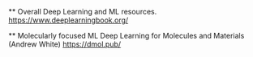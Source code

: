 ** Overall Deep Learning and ML resources.
https://www.deeplearningbook.org/

** Molecularly focused ML
Deep Learning for Molecules and Materials (Andrew White) https://dmol.pub/
